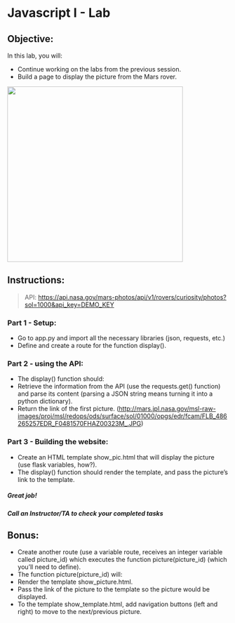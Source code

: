 # Javascript I - Lab

## Objective: 
In this lab, you will:
- Continue working on the labs from the previous session.
- Build a page to display the picture from the Mars rover.





<img src="https://www.popsci.com/resizer/sLoHrJJ8stQeU6XEhU6jmfkdzjM=/760x506/arc-anglerfish-arc2-prod-bonnier.s3.amazonaws.com/public/WCWFYS3C6MNHW6RTXZJ5F6EU2M.gif" width="400">





## Instructions:
> API: https://api.nasa.gov/mars-photos/api/v1/rovers/curiosity/photos?sol=1000&api_key=DEMO_KEY



### Part 1 - Setup:
- Go to app.py and import all the necessary libraries (json, requests, etc.)
- Define and create a route for the function display().

### Part 2 - using the API:
- The display() function should:
 - Retrieve the information from the API (use the requests.get() function) and parse its content (parsing a JSON string means turning it into a python dictionary).
 - Return the link of the first picture. (http://mars.jpl.nasa.gov/msl-raw-images/proj/msl/redops/ods/surface/sol/01000/opgs/edr/fcam/FLB_486265257EDR_F0481570FHAZ00323M_.JPG) 

### Part 3 - Building the website:
- Create an HTML template show_pic.html that will display the picture (use flask variables, how?).
- The display() function should render the template, and pass the picture’s link to the template.





##### Great job!
##### Call an Instructor/TA to check your completed tasks
 
 


## Bonus:
- Create another route (use a variable route, receives an integer variable called picture_id) which executes the function picture(picture_id) (which you’ll need to define).
 - The function picture(picture_id) will:
  - Render the template show_picture.html.
  - Pass the link of the picture to the template so the picture would be displayed.
- To the template show_template.html, add navigation buttons (left and right) to move to the next/previous picture.
